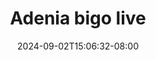 --- 
title: "Adenia bigo live"
description: "video   Adenia bigo live yandek   baru"
date: 2024-09-02T15:06:32-08:00
file_code: "g7oxnz5rocrb"
draft: false
cover: "v08vjs6ws62c21hw.jpg"
tags: ["Adenia", "bigo", "live", "bokep-indo", "bokep-viral", "bokep-ig"]
length: 104
fld_id: "1483427"
foldername: "Adenia"
categories: ["Adenia"]
views: 0
---